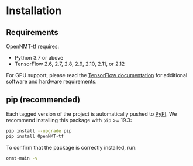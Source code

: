 # Installation

## Requirements

OpenNMT-tf requires:

* Python 3.7 or above
* TensorFlow 2.6, 2.7, 2.8, 2.9, 2.10, 2.11, or 2.12

For GPU support, please read the [TensorFlow documentation](https://www.tensorflow.org/install/gpu) for additional software and hardware requirements.

## pip (recommended)

Each tagged version of the project is automatically pushed to [PyPI](https://pypi.org/project/OpenNMT-tf/). We recommend installing this package with `pip` >= 19.3:

```bash
pip install --upgrade pip
pip install OpenNMT-tf
```

To confirm that the package is correctly installed, run:

```bash
onmt-main -v
```
